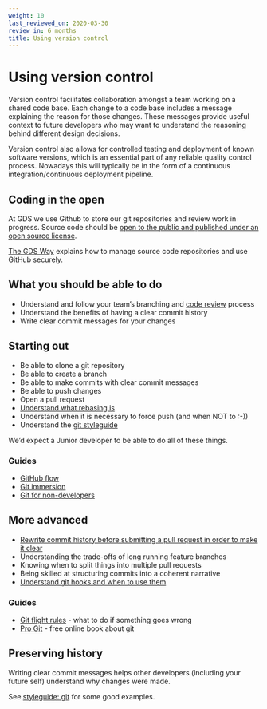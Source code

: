 ```yaml
---
weight: 10
last_reviewed_on: 2020-03-30
review_in: 6 months
title: Using version control
---
```


# Using version control

Version control facilitates collaboration amongst a team working on a shared code base. Each change to a code base includes a message explaining the reason for those changes. These messages provide useful context to future developers who may want to understand the reasoning behind different design decisions.

Version control also allows for controlled testing and deployment of known software versions, which is an essential part of any reliable quality control process. Nowadays this will typically be in the form of a continuous integration/continuous deployment pipeline.

## Coding in the open

At GDS we use Github to store our git repositories and review work in progress.
Source code should be [open to the public and published under an open source license](https://gds.blog.gov.uk/2017/09/04/the-benefits-of-coding-in-the-open/).

[The GDS Way](https://gds-tech-docs.cloudapps.digital/standards/source-code.html#source-code) explains how to manage source code repositories and use GitHub securely.

## What you should be able to do

- Understand and follow your team’s branching and [code review](/resources/other/code-reviews.html.md) process
- Understand the benefits of having a clear commit history
- Write clear commit messages for your changes

## Starting out

- Be able to clone a git repository
- Be able to create a branch
- Be able to make commits with clear commit messages
- Be able to push changes
- Open a pull request
- [Understand what rebasing is](https://nathanleclaire.com/blog/2014/09/14/dont-be-scared-of-git-rebase/)
- Understand when it is necessary to force push (and when NOT to :-))
- Understand the [git styleguide](https://github.com/alphagov/styleguides/blob/master/git.md)

We’d expect a Junior developer to be able to do all of these things.

### Guides
- [GitHub flow](https://help.github.com/articles/github-flow/)
- [Git immersion](http://gitimmersion.com/index.html)
- [Git for non-developers](http://anitacheng.com/git-for-non-developers)

## More advanced
- [Rewrite commit history before submitting a pull request in order to make it clear](https://www.atlassian.com/git/tutorials/rewriting-history)
- Understanding the trade-offs of long running feature branches
- Knowing when to split things into multiple pull requests
- Being skilled at structuring commits into a coherent narrative
- [Understand git hooks and when to use them](https://www.atlassian.com/git/tutorials/git-hooks)

### Guides
- [Git flight rules](https://github.com/k88hudson/git-flight-rules) - what to do if something goes wrong
- [Pro Git](https://git-scm.com/book/en/v2) - free online book about git

## Preserving history
Writing clear commit messages helps other developers (including your future self) understand why changes were made.

See [styleguide: git](https://github.com/alphagov/styleguides/blob/master/git.md) for some good examples.
